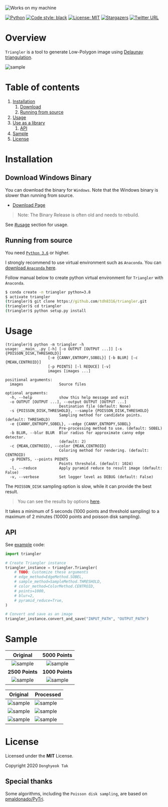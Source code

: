 ![Works on my machine](https://img.shields.io/badge/works-on%20my%20machine-green)

[![Python](https://img.shields.io/badge/Python-%20>=3.6-blue.svg)](https://www.python.org/downloads/)
[![Code style: black](https://img.shields.io/badge/code%20style-black-000000.svg)](https://github.com/psf/black)
[![License: MIT](https://img.shields.io/badge/License-MIT-green.svg)](https://opensource.org/licenses/MIT)
[![Stargazers](https://img.shields.io/github/stars/tdh8316/triangler.svg)](https://github.com/tdh8316/triangler/stargazers)
[![Twitter URL](https://img.shields.io/twitter/url?style=social&url=https%3A%2F%2Fgithub.com%2Ftdh8316%2Ftriangler)](https://twitter.com/intent/tweet?text=Convert%20images%20to%20Low-Poly%20art:&url=https%3A%2F%2Fgithub.com%2Ftdh8316%2Ftriangler)

# Overview
`Triangler` is a tool to generate Low-Polygon image using [Delaunay triangulation](https://en.wikipedia.org/wiki/Delaunay_triangulation).

![sample](./docs/m_tri3.jpg)

# Table of contents
1. [Installation](#installation)
    1. [Download](#download-windows-binary)
    2. [Running from source](#running-from-source)
2. [Usage](#usage)
3. [Use as a library](#api)
    1. [API](#api)
4. [Sample](#sample)
5. [License](#license)

# Installation

## Download Windows Binary
You can download the binary for `Windows`.
Note that the Windows binary is slower than running from source.
 - [Download Page](https://github.com/tdh8316/triangler/releases)
 
>Note: The Binary Release is often old and needs to rebuild.

See [#usage](https://github.com/tdh8316/triangler#usage) section for usage.

## Running from source
You need [`Python 3.6`](https://www.python.org/) or higher.

I strongly recommend to use virtual environment such as `Anaconda`.
You can [download `Anaconda` here](https://www.anaconda.com/distribution/#download-section).

Follow manual below to create python virtual environment for `Triangler` with `Anaconda`.
```cmd
$ conda create -n triangler python=3.8
$ activate triangler
(triangler)$ git clone https://github.com/tdh8316/triangler.git
(triangler)$ cd triangler
(triangler)$ python setup.py install
```

# Usage
```
(triangler)$ python -m triangler -h
usage: __main__.py [-h] [-o OUTPUT [OUTPUT ...]] [-s {POISSON_DISK,THRESHOLD}]
                   [-e {CANNY,ENTROPY,SOBEL}] [-b BLUR] [-c {MEAN,CENTROID}]
                   [-p POINTS] [-l REDUCE] [-v]
                   images [images ...]

positional arguments:
  images                Source files

optional arguments:
  -h, --help            show this help message and exit
  -o OUTPUT [OUTPUT ...], --output OUTPUT [OUTPUT ...]
                        Destination file (default: None)
  -s {POISSON_DISK,THRESHOLD}, --sample {POISSON_DISK,THRESHOLD}
                        Sampling method for candidate points. (default: THRESHOLD)
  -e {CANNY,ENTROPY,SOBEL}, --edge {CANNY,ENTROPY,SOBEL}
                        Pre-processing method to use. (default: SOBEL)
  -b BLUR, --blur BLUR  Blur radius for approximate canny edge detector.
                        (default: 2)
  -c {MEAN,CENTROID}, --color {MEAN,CENTROID}
                        Coloring method for rendering. (default: CENTROID)
  -p POINTS, --points POINTS
                        Points threshold. (default: 1024)
  -l, --reduce          Apply pyramid reduce to result image (default: False)
  -v, --verbose         Set logger level as DEBUG (default: False)
```

The `POISSON_DISK` sampling option is slow, while it can provide the best result.
>You can see the results by options [here](./PREVIEW.md).

It takes a minimum of 5 seconds (1000 points and threshold sampling) to a maximum of 2 minutes (10000 points and poisson disk sampling).

## API
See [example](https://github.com/tdh8316/triangler/blob/master/examples/example.py) code:
```python
import triangler

# Create Triangler instance
triangler_instance = triangler.Triangler(
    # TODO: Customize these arguments
    # edge_method=EdgeMethod.SOBEL,
    # sample_method=SampleMethod.THRESHOLD,
    # color_method=ColorMethod.CENTROID,
    # points=1000,
    # blur=2,
    # pyramid_reduce=True,
)

# Convert and save as an image
triangler_instance.convert_and_save("INPUT_PATH", "OUTPUT_PATH")
```

# Sample
|           Original           |         5000 Points          |
|:----------------------------:|:----------------------------:|
|   ![sample](./docs/m.jpg)    | ![sample](./docs/m_tri.jpg)  |
|       **2500 Points**        |       **1000 Points**        |
| ![sample](./docs/m_tri2.jpg) | ![sample](./docs/m_tri3.jpg) |

| Original                     | Processed                        |
|------------------------------|----------------------------------|
| ![sample](./docs/birds.jpg)  | ![sample](./docs/birds_tri.jpg)  |
| ![sample](./docs/yeji2.jpg)  | ![sample](./docs/yeji2_tri.jpg)  |
| ![sample](./docs/parrot.jpg) | ![sample](./docs/parrot_tri.jpg) |

# License
Licensed under the **MIT** License.

Copyright 2020 `Donghyeok Tak`

## Special thanks
Some algorithms, including the `Poisson disk sampling`, are based on [pmaldonado/PyTri](https://github.com/pmaldonado/PyTri).
